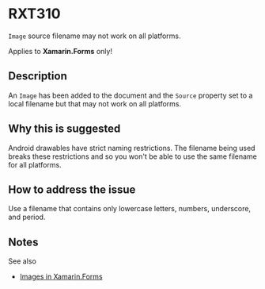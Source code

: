 # RXT310

`Image` source filename may not work on all platforms.

Applies to **Xamarin.Forms** only!

## Description

An `Image` has been added to the document and the `Source` property set to a local filename but that may not work on all platforms.

## Why this is suggested

Android drawables have strict naming restrictions. The filename being used breaks these restrictions and so you won't be able to use the same filename for all platforms.

## How to address the issue

Use a filename that contains only lowercase letters, numbers, underscore, and period.

## Notes

See also

- [Images in Xamarin.Forms](https://docs.microsoft.com/xamarin/xamarin-forms/user-interface/images?#local-images)
